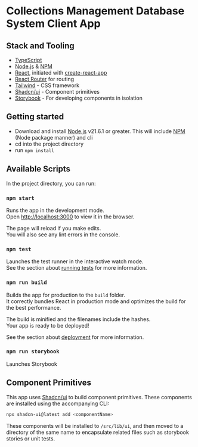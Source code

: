 # Collections Management Database System Client App

## Stack and Tooling

- [TypeScript](https://www.typescriptlang.org/)
- [Node.js](https://nodejs.org/en) & [NPM](https://www.npmjs.com/)
- [React](https://react.dev/), initiated with [create-react-app](https://github.com/facebook/create-react-app)
- [React Router](https://reactrouter.com/) for routing
- [Tailwind](https://tailwindcss.com/) - CSS framework
- [Shadcn/ui](https://ui.shadcn.com/) - Component primitives
- [Storybook](https://storybook.js.org/) - For developing components in isolation

## Getting started

- Download and install [Node.js](https://nodejs.org/) v21.6.1 or greater. This will include [NPM](https://www.npmjs.com/) (Node package manner) and cli
- cd into the project directory
- run `npm install`

## Available Scripts

In the project directory, you can run:

### `npm start`

Runs the app in the development mode.\
Open [http://localhost:3000](http://localhost:3000) to view it in the browser.

The page will reload if you make edits.\
You will also see any lint errors in the console.

### `npm test`

Launches the test runner in the interactive watch mode.\
See the section about [running tests](https://facebook.github.io/create-react-app/docs/running-tests) for more information.

### `npm run build`

Builds the app for production to the `build` folder.\
It correctly bundles React in production mode and optimizes the build for the best performance.

The build is minified and the filenames include the hashes.\
Your app is ready to be deployed!

See the section about [deployment](https://facebook.github.io/create-react-app/docs/deployment) for more information.

### `npm run storybook`

Launches Storybook

## Component Primitives

This app uses [Shadcn/ui](https://ui.shadcn.com/) to build component primitives. These components are installed using the accompanying CLI:

```bash
npx shadcn-ui@latest add <componentName>
```

These components will be installed to `/src/lib/ui`, and then moved to a directory of the same name to encapsulate related files such as storybook stories or unit tests.
